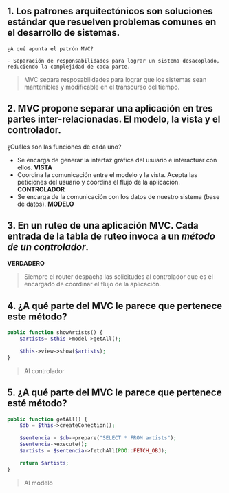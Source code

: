  ## 1. Los **patrones arquitectónicos** son soluciones estándar que resuelven problemas comunes en el desarrollo de sistemas.

    ¿A qué apunta el patrón MVC? 

    - Separación de responsabilidades para lograr un sistema desacoplado, reduciendo la complejidad de cada parte.
> MVC separa resposabilidades para lograr que los sistemas sean mantenibles y modificable en el transcurso del tiempo.

## 2. MVC propone separar una aplicación en tres partes inter-relacionadas. El **modelo**, la **vista** y el **controlador**.

¿Cuáles son las funciones de cada uno?

- Se encarga de generar la interfaz gráfica del usuario e interactuar con ellos. **VISTA**
- Coordina la comunicación entre el modelo y la vista. Acepta las peticiones del usuario y coordina el flujo de la aplicación. **CONTROLADOR**
- Se encarga de la comunicación con los datos de nuestro sistema (base de datos). **MODELO**

## 3. En un **ruteo** de una aplicación MVC. Cada entrada de la **tabla de ruteo** invoca a un *método de un controlador*.
**VERDADERO**

> Siempre el router despacha las solicitudes al controlador que es el encargado de coordinar el flujo de la aplicación.

## 4. ¿A qué **parte del MVC** le parece que pertenece este método?
~~~ php
public function showArtists() {
    $artists= $this->model->getAll();

    $this->view->show($artists);
}
~~~
> Al controlador

## 5. ¿A qué **parte del MVC** le parece que pertenece esté método?
~~~ php
public function getAll() {
    $db = $this->createConection();

    $sentencia = $db->prepare("SELECT * FROM artists");
    $sentencia->execute(); 
    $artists = $sentencia->fetchAll(PDO::FETCH_OBJ);

    return $artists;
}
~~~
> Al modelo